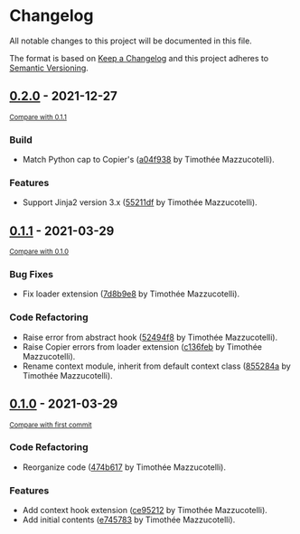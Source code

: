 # Changelog
All notable changes to this project will be documented in this file.

The format is based on [Keep a Changelog](http://keepachangelog.com/en/1.0.0/)
and this project adheres to [Semantic Versioning](http://semver.org/spec/v2.0.0.html).

<!-- insertion marker -->
## [0.2.0](https://github.com/pawamoy/copier-templates-extensions/releases/tag/0.2.0) - 2021-12-27

<small>[Compare with 0.1.1](https://github.com/pawamoy/copier-templates-extensions/compare/0.1.1...0.2.0)</small>

### Build
- Match Python cap to Copier's ([a04f938](https://github.com/pawamoy/copier-templates-extensions/commit/a04f93813f9795b64cbd9d21209dd5e5127b3eb4) by Timothée Mazzucotelli).

### Features
- Support Jinja2 version 3.x ([55211df](https://github.com/pawamoy/copier-templates-extensions/commit/55211df29c4118c2603cc18ea4a1bc4247e41176) by Timothée Mazzucotelli).


## [0.1.1](https://github.com/pawamoy/copier-templates-extensions/releases/tag/0.1.1) - 2021-03-29

<small>[Compare with 0.1.0](https://github.com/pawamoy/copier-templates-extensions/compare/0.1.0...0.1.1)</small>

### Bug Fixes
- Fix loader extension ([7d8b9e8](https://github.com/pawamoy/copier-templates-extensions/commit/7d8b9e8cf2de66fafc9953ff5d4ba4e210470649) by Timothée Mazzucotelli).

### Code Refactoring
- Raise error from abstract hook ([52494f8](https://github.com/pawamoy/copier-templates-extensions/commit/52494f8d02505027da0733a7beb9269fc2ba8c3e) by Timothée Mazzucotelli).
- Raise Copier errors from loader extension ([c136feb](https://github.com/pawamoy/copier-templates-extensions/commit/c136febaa4ed719f5a0919e2fa073862258e7143) by Timothée Mazzucotelli).
- Rename context module, inherit from default context class ([855284a](https://github.com/pawamoy/copier-templates-extensions/commit/855284ad2112feecd6b2a8dfc38dbbd397d29275) by Timothée Mazzucotelli).


## [0.1.0](https://github.com/pawamoy/copier-templates-extensions/releases/tag/0.1.0) - 2021-03-29

<small>[Compare with first commit](https://github.com/pawamoy/copier-templates-extensions/compare/e74578393a7cffe4e502640a6092e789d2cc6f29...0.1.0)</small>

### Code Refactoring
- Reorganize code ([474b617](https://github.com/pawamoy/copier-templates-extensions/commit/474b6173f3970c7713643b7cbc16f11f32a70e5c) by Timothée Mazzucotelli).

### Features
- Add context hook extension ([ce95212](https://github.com/pawamoy/copier-templates-extensions/commit/ce952126afb282cfa1fbf18366a6f857426eeaa1) by Timothée Mazzucotelli).
- Add initial contents ([e745783](https://github.com/pawamoy/copier-templates-extensions/commit/e74578393a7cffe4e502640a6092e789d2cc6f29) by Timothée Mazzucotelli).
